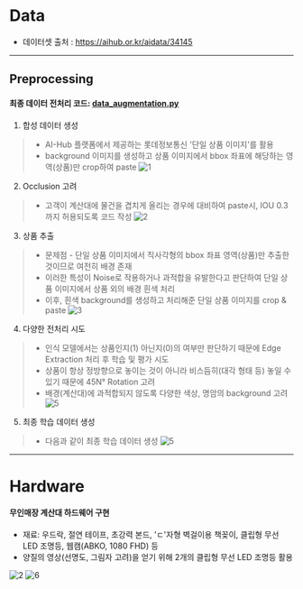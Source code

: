 # Data

* 데이터셋 출처 : https://aihub.or.kr/aidata/34145
---
## Preprocessing

#### 최종 데이터 전처리 코드: [data_augmentation.py](https://github.com/mu-in/muin_DL/blob/main/Data/data_augmentation.py)

1. 합성 데이터 생성
> * AI-Hub 플랫폼에서 제공하는 롯데정보통신 '단일 상품 이미지'를 활용
> * background 이미지를 생성하고 상품 이미지에서 bbox 좌표에 해당하는 영역(상품)만 crop하여 paste
> ![1](https://user-images.githubusercontent.com/32587029/147170065-c67b37a0-f387-49d5-9845-90214cc527e5.JPG)

2. Occlusion 고려
> * 고객이 계산대에 물건을 겹치게 올리는 경우에 대비하여 paste시, IOU 0.3까지 허용되도록 코드 작성
> ![2](https://user-images.githubusercontent.com/32587029/147170338-26f87ed3-8363-4ce3-b4d8-c8f3d3bb0da2.JPG)

3. 상품 추출
> * 문제점 - 단일 상품 이미지에서 직사각형의 bbox 좌표 영역(상품)만 추출한 것이므로 여전히 배경 존재
> * 이러한 특성이 Noise로 작용하거나 과적합을 유발한다고 판단하여 단일 상품 이미지에서 상품 외의 배경 흰색 처리
> * 이후, 흰색 background를 생성하고 처리해준 단일 상품 이미지를 crop & paste
> ![3](https://user-images.githubusercontent.com/32587029/147170664-c38f60f8-9a31-4c04-8964-04e36b7ba208.JPG)     

4. 다양한 전처리 시도
> * 인식 모델에서는 상품인지(1) 아닌지(0)의 여부만 판단하기 때문에 Edge Extraction 처리 후 학습 및 평가 시도
> * 상품이 항상 정방향으로 놓이는 것이 아니라 비스듬히(대각 형태 등) 놓일 수 있기 때문에 45N° Rotation 고려  
> * 배경(계산대)에 과적합되지 않도록 다양한 색상, 명암의 background 고려
> ![5](https://user-images.githubusercontent.com/32587029/147171425-6fc60ccb-3487-4b0a-b204-7a777ea887e3.JPG)
    
5. 최종 학습 데이터 생성
> * 다음과 같이 최종 학습 데이터 생성
> ![5](https://user-images.githubusercontent.com/32587029/147171491-60882be6-2660-4184-ab3c-8c1728fbd182.JPG)

---
# Hardware

#### 무인매장 계산대 하드웨어 구현
* 재료: 우드락, 절연 테이프, 초강력 본드, 'ㄷ'자형 벽걸이용 책꽂이, 클립형 무선 LED 조명등, 웹캠(ABKO, 1080 FHD) 등
* 양질의 영상(선명도, 그림자 고려)을 얻기 위해 2개의 클립형 무선 LED 조명등 활용

![2](https://user-images.githubusercontent.com/32587029/144235528-3f31fb05-c9d8-47c3-8dda-6724909a1fce.JPG)
![6](https://user-images.githubusercontent.com/32587029/147169495-a5bf9c57-d47a-42c5-83f7-40987b0657da.JPG)
